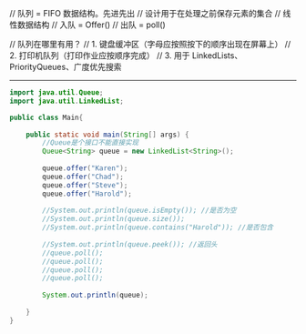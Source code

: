 // 队列 = FIFO 数据结构。先进先出 
// 设计用于在处理之前保存元素的集合 
// 线性数据结构 
// 入队 = Offer() 
// 出队 = poll() 

// 队列在哪里有用？ 
// 1. 键盘缓冲区（字母应按照按下的顺序出现在屏幕上） 
// 2. 打印机队列（打印作业应按顺序完成） 
// 3. 用于 LinkedLists、PriorityQueues、广度优先搜索

---

```java
import java.util.Queue;
import java.util.LinkedList;

public class Main{
	
	public static void main(String[] args) {
		//Queue是个接口不能直接实现
		Queue<String> queue = new LinkedList<String>();
		
		queue.offer("Karen");
		queue.offer("Chad");
		queue.offer("Steve");
		queue.offer("Harold");
		
		//System.out.println(queue.isEmpty()); //是否为空
		//System.out.println(queue.size());
		//System.out.println(queue.contains("Harold")); //是否包含
		
		//System.out.println(queue.peek()); //返回头
		//queue.poll();
		//queue.poll();
		//queue.poll();
		//queue.poll();
					
		System.out.println(queue);
		
	}
}
```
